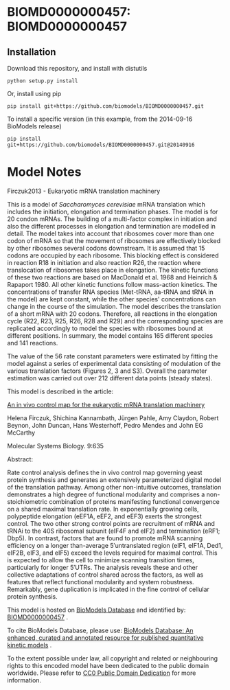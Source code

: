 # BIOMD0000000457: BIOMD0000000457

## Installation

Download this repository, and install with distutils

`python setup.py install`

Or, install using pip

`pip install git+https://github.com/biomodels/BIOMD0000000457.git`

To install a specific version (in this example, from the 2014-09-16 BioModels release)

`pip install git+https://github.com/biomodels/BIOMD0000000457.git@20140916`


# Model Notes


Firczuk2013 - Eukaryotic mRNA translation machinery

This is a model of _Saccharomyces cerevisiae_ mRNA translation which includes
the initiation, elongation and termination phases. The model is for 20 condon
mRNAs. The building of a multi-factor complex in initiation and also the
different processes in elongation and termination are modelled in detail. The
model takes into account that ribosomes cover more than one codon of mRNA so
that the movement of ribosomes are effectively blocked by other ribosomes
several codons downstream. It is assumed that 15 codons are occupied by each
ribosome. This blocking effect is considered in reaction R18 in initiation and
also reaction R26, the reaction where translocation of ribosomes takes place
in elongation. The kinetic functions of these two reactions are based on
MacDonald et al. 1968 and Heinrich & Rapaport 1980. All other kinetic
functions follow mass-action kinetics. The concentrations of transfer RNA
species (Met-tRNA, aa-tRNA and tRNA in the model) are kept constant, while the
other species' concentrations can change in the course of the simulation. The
model describes the translation of a short mRNA with 20 codons. Therefore, all
reactions in the elongation cycle (R22, R23, R25, R26, R28 and R29) and the
corresponding species are replicated accordingly to model the species with
ribosomes bound at different positions. In summary, the model contains 165
different species and 141 reactions.

The value of the 56 rate constant parameters were estimated by fitting the
model against a series of experimental data consisting of modulation of the
various translation factors (Figures 2, 3 and S3). Overall the parameter
estimation was carried out over 212 different data points (steady states).

This model is described in the article:

[An in vivo control map for the eukaryotic mRNA translation
machinery](http://identifiers.org/pubmed/23340841)

Helena Firczuk, Shichina Kannambath, Jürgen Pahle, Amy Claydon, Robert Beynon,
John Duncan, Hans Westerhoff, Pedro Mendes and John EG McCarthy

Molecular Systems Biology. 9:635

Abstract:

Rate control analysis defines the in vivo control map governing yeast protein
synthesis and generates an extensively parameterized digital model of the
translation pathway. Among other non-intuitive outcomes, translation
demonstrates a high degree of functional modularity and comprises a non-
stoichiometric combination of proteins manifesting functional convergence on a
shared maximal translation rate. In exponentially growing cells, polypeptide
elongation (eEF1A, eEF2, and eEF3) exerts the strongest control. The two other
strong control points are recruitment of mRNA and tRNAi to the 40S ribosomal
subunit (eIF4F and eIF2) and termination (eRF1; Dbp5). In contrast, factors
that are found to promote mRNA scanning efficiency on a longer than-average
5′untranslated region (eIF1, eIF1A, Ded1, eIF2B, eIF3, and eIF5) exceed the
levels required for maximal control. This is expected to allow the cell to
minimize scanning transition times, particularly for longer 5′UTRs. The
analysis reveals these and other collective adaptations of control shared
across the factors, as well as features that reflect functional modularity and
system robustness. Remarkably, gene duplication is implicated in the fine
control of cellular protein synthesis.

This model is hosted on [BioModels Database](http://www.ebi.ac.uk/biomodels/)
and identified by:
[BIOMD0000000457](http://identifiers.org/biomodels.db/BIOMD0000000457) .

To cite BioModels Database, please use: [BioModels Database: An enhanced,
curated and annotated resource for published quantitative kinetic
models](http://identifiers.org/pubmed/20587024) .

To the extent possible under law, all copyright and related or neighbouring
rights to this encoded model have been dedicated to the public domain
worldwide. Please refer to [CC0 Public Domain
Dedication](http://creativecommons.org/publicdomain/zero/1.0/) for more
information.


